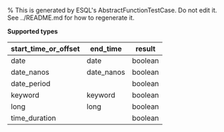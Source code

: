 % This is generated by ESQL's AbstractFunctionTestCase. Do not edit it. See ../README.md for how to regenerate it.

**Supported types**

| start_time_or_offset | end_time | result |
| --- | --- | --- |
| date | date | boolean |
| date_nanos | date_nanos | boolean |
| date_period | | boolean |
| keyword | keyword | boolean |
| long | long | boolean |
| time_duration | | boolean |

